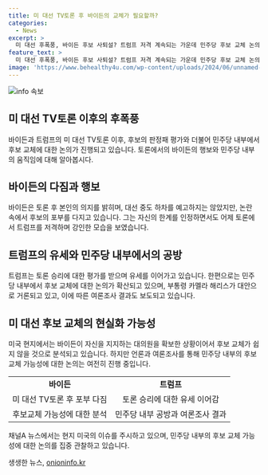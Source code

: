 ```yaml
---
title: 미 대선 TV토론 후 바이든의 교체가 필요할까?
categories:
  - News
excerpt: >
  미 대선 후폭풍, 바이든 후보 사퇴설? 트럼프 저격 계속되는 가운데 민주당 후보 교체 논의 커져. 대선 판정승 받은 트럼프, 유세서도 공세 이어가며 현지에서는 바이든 후보 대신 부통령 해리스 나오면 6.6%포인트 열세 예상. 뉴욕타임스 바이든 재선 출마 중단해야 주장하지만 민주당 내부 후보 교체 어려울 전망.
feature_text: >
  미 대선 후폭풍, 바이든 후보 사퇴설? 트럼프 저격 계속되는 가운데 민주당 후보 교체 논의 커져. 대선 판정승 받은 트럼프, 유세서도 공세 이어가며 현지에서는 바이든 후보 대신 부통령 해리스 나오면 6.6%포인트 열세 예상. 뉴욕타임스 바이든 재선 출마 중단해야 주장하지만 민주당 내부 후보 교체 어려울 전망.
image: 'https://www.behealthy4u.com/wp-content/uploads/2024/06/unnamed-file.png'
---
```


<p><img src="https://www.behealthy4u.com/wp-content/uploads/2024/06/unnamed-file.png" alt="info 속보" /></p>

<h2 data-ke-size="size26">미 대선 TV토론 이후의 후폭풍</h2>

<p data-ke-size="size16">바이든과 트럼프의 미 대선 TV토론 이후, 후보의 판정패 평가와 더불어 민주당 내부에서 후보 교체에 대한 논의가 진행되고 있습니다. 토론에서의 바이든의 행보와 민주당 내부의 움직임에 대해 알아봅시다.</p>

<h2 data-ke-size="size26">바이든의 다짐과 행보</h2>

<p data-ke-size="size16">바이든은 토론 후 본인의 의지를 밝히며, 대선 중도 하차를 예고하지는 않았지만, 논란 속에서 후보의 포부를 다지고 있습니다. 그는 자신의 한계를 인정하면서도 어제 토론에서 트럼프를 저격하며 강인한 모습을 보였습니다.</p>

<h2 data-ke-size="size26">트럼프의 유세와 민주당 내부에서의 공방</h2>

<p data-ke-size="size16">트럼프는 토론 승리에 대한 평가를 받으며 유세를 이어가고 있습니다. 한편으로는 민주당 내부에서 후보 교체에 대한 논의가 확산되고 있으며, 부통령 카멜라 해리스가 대안으로 거론되고 있고, 이에 따른 여론조사 결과도 보도되고 있습니다.</p>

<h2 data-ke-size="size26">미 대선 후보 교체의 현실화 가능성</h2>

<p data-ke-size="size16">미국 현지에서는 바이든이 자신을 지지하는 대의원을 확보한 상황이어서 후보 교체가 쉽지 않을 것으로 분석되고 있습니다. 하지만 언론과 여론조사를 통해 민주당 내부의 후보 교체 가능성에 대한 논의는 여전히 진행 중입니다.</p>

<table>
    <tr>
        <td style="text-align: center; height: 17px;"><b>바이든</b></td>
        <td style="text-align: center; height: 17px;"><b>트럼프</b></td>
    </tr>
    <tr>
        <td style="text-align: center; height: 17px;">미 대선 TV토론 후 포부 다짐</td>
        <td style="text-align: center; height: 17px;">토론 승리에 대한 유세 이어감</td>
    </tr>
    <tr>
        <td style="text-align: center; height: 17px;">후보교체 가능성에 대한 분석</td>
        <td style="text-align: center; height: 17px;">민주당 내부 공방과 여론조사 결과</td>
    </tr>
</table>

<p data-ke-size="size16">채널A 뉴스에서는 현지 미국의 이슈를 주시하고 있으며, 민주당 내부의 후보 교체 가능성에 대한 논의를 집중 관찰하고 있습니다.</p>
생생한 뉴스, <a href="https://onioninfo.kr" rel="dofollow">onioninfo.kr</a>


